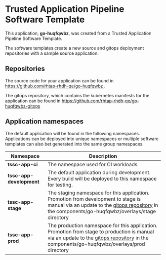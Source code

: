 # Trusted Application Pipeline Software Template

This application, **go-huqfqwbz**, was created from a Trusted Application Pipeline Software Template.

The software templates create a new source and gitops deployment repositories with a sample source application. 

## Repositories

The source code for your application can be found in [https://github.com/rhtap-rhdh-qe/go-huqfqwbz ](https://github.com/rhtap-rhdh-qe/go-huqfqwbz ).
 
The gitops repository, which contains the kubernetes manifests for the application can be found in 
[https://github.com/rhtap-rhdh-qe/go-huqfqwbz-gitops ](https://github.com/rhtap-rhdh-qe/go-huqfqwbz-gitops ) 

## Application namespaces 

The default application will be found in the following namespaces. Applications can be deployed into unique namespaces or multiple software templates can also bet generated into the same group namespaces.  

|  Namespace   |  Description   |  
| -------- | -------- |
| **tssc-app-ci** | The namespace used for CI workloads |
| **tssc-app-development** | The default application during development. Every build will be deployed to this namespace for testing. |
| **tssc-app-stage** | The staging namespace for this application. Promotion from development to stage is manual via an update to the [gitops repository](https://github.com/rhtap-rhdh-qe/go-huqfqwbz-gitops ) in the components/go-huqfqwbz/overlays/stage directory |
| **tssc-app-prod** | The production namespace for this application. Promotion from stage to production is manual via an update to the [gitops repository](https://github.com/rhtap-rhdh-qe/go-huqfqwbz-gitops ) in the components/go-huqfqwbz/overlays/prod directory |